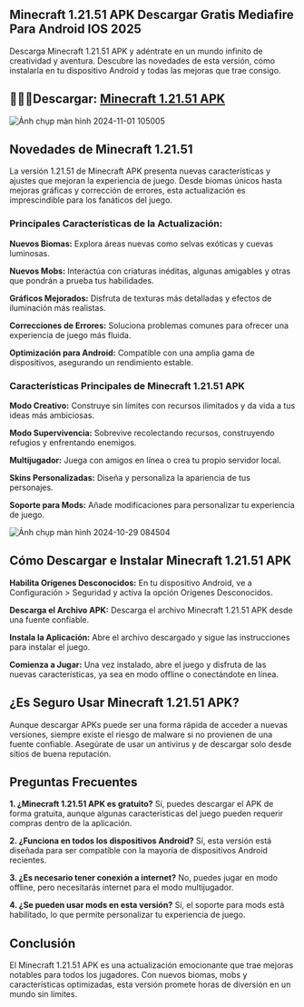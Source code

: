 ## Minecraft 1.21.51 APK Descargar Gratis Mediafire Para Android IOS 2025
Descarga Minecraft 1.21.51 APK y adéntrate en un mundo infinito de creatividad y aventura. Descubre las novedades de esta versión, cómo instalarla en tu dispositivo Android y todas las mejoras que trae consigo.

## 🙋‍♀️🧙Descargar: [Minecraft 1.21.51 APK](https://minecraft-apk.modilimitado.io)

![Ảnh chụp màn hình 2024-11-01 105005](https://github.com/user-attachments/assets/120df449-cabf-4062-9789-8a7398e1a1af)

## Novedades de Minecraft 1.21.51
La versión 1.21.51 de Minecraft APK presenta nuevas características y ajustes que mejoran la experiencia de juego. Desde biomas únicos hasta mejoras gráficas y corrección de errores, esta actualización es imprescindible para los fanáticos del juego.

### Principales Características de la Actualización:

**Nuevos Biomas:**
Explora áreas nuevas como selvas exóticas y cuevas luminosas.

**Nuevos Mobs:**
Interactúa con criaturas inéditas, algunas amigables y otras que pondrán a prueba tus habilidades.

**Gráficos Mejorados:**
Disfruta de texturas más detalladas y efectos de iluminación más realistas.

**Correcciones de Errores:**
Soluciona problemas comunes para ofrecer una experiencia de juego más fluida.

**Optimización para Android:**
Compatible con una amplia gama de dispositivos, asegurando un rendimiento estable.

### Características Principales de Minecraft 1.21.51 APK

**Modo Creativo:**
Construye sin límites con recursos ilimitados y da vida a tus ideas más ambiciosas.

**Modo Supervivencia:**
Sobrevive recolectando recursos, construyendo refugios y enfrentando enemigos.

**Multijugador:**
Juega con amigos en línea o crea tu propio servidor local.

**Skins Personalizadas:**
Diseña y personaliza la apariencia de tus personajes.

**Soporte para Mods:**
Añade modificaciones para personalizar tu experiencia de juego.

![Ảnh chụp màn hình 2024-10-29 084504](https://github.com/user-attachments/assets/83ceb07b-338e-499e-8c9b-b5e99be67064)

## Cómo Descargar e Instalar Minecraft 1.21.51 APK

**Habilita Orígenes Desconocidos:**
En tu dispositivo Android, ve a Configuración > Seguridad y activa la opción Orígenes Desconocidos.

**Descarga el Archivo APK:**
Descarga el archivo Minecraft 1.21.51 APK desde una fuente confiable.

**Instala la Aplicación:**
Abre el archivo descargado y sigue las instrucciones para instalar el juego.

**Comienza a Jugar:**
Una vez instalado, abre el juego y disfruta de las nuevas características, ya sea en modo offline o conectándote en línea.

## ¿Es Seguro Usar Minecraft 1.21.51 APK?
Aunque descargar APKs puede ser una forma rápida de acceder a nuevas versiones, siempre existe el riesgo de malware si no provienen de una fuente confiable. Asegúrate de usar un antivirus y de descargar solo desde sitios de buena reputación.

## Preguntas Frecuentes

**1. ¿Minecraft 1.21.51 APK es gratuito?**
Sí, puedes descargar el APK de forma gratuita, aunque algunas características del juego pueden requerir compras dentro de la aplicación.

**2. ¿Funciona en todos los dispositivos Android?**
Sí, esta versión está diseñada para ser compatible con la mayoría de dispositivos Android recientes.

**3. ¿Es necesario tener conexión a internet?**
No, puedes jugar en modo offline, pero necesitarás internet para el modo multijugador.

**4. ¿Se pueden usar mods en esta versión?**
Sí, el soporte para mods está habilitado, lo que permite personalizar tu experiencia de juego.

## Conclusión
El Minecraft 1.21.51 APK es una actualización emocionante que trae mejoras notables para todos los jugadores. Con nuevos biomas, mobs y características optimizadas, esta versión promete horas de diversión en un mundo sin límites.
